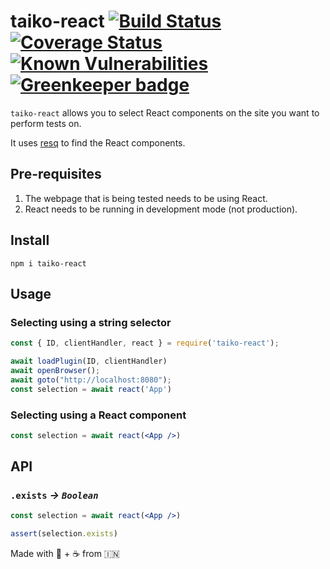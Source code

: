 # taiko-react [![Build Status](https://travis-ci.org/tkshnwesper/taiko-react.svg?branch=master)](https://travis-ci.org/tkshnwesper/taiko-react) [![Coverage Status](https://coveralls.io/repos/github/tkshnwesper/taiko-react/badge.svg?branch=master)](https://coveralls.io/github/tkshnwesper/taiko-react?branch=master) [![Known Vulnerabilities](https://snyk.io/test/github/tkshnwesper/taiko-react/badge.svg?targetFile=package.json)](https://snyk.io/test/github/tkshnwesper/taiko-react?targetFile=package.json) [![Greenkeeper badge](https://badges.greenkeeper.io/tkshnwesper/taiko-react.svg)](https://greenkeeper.io/)

`taiko-react` allows you to select React components on the site you want to perform tests on.

It uses [resq](https://github.com/baruchvlz/resq) to find the React components.

## Pre-requisites

1. The webpage that is being tested needs to be using React.
2. React needs to be running in development mode (not production).

## Install

```Shell
npm i taiko-react
```

## Usage

### Selecting using a **string** selector

```js
const { ID, clientHandler, react } = require('taiko-react');

await loadPlugin(ID, clientHandler)
await openBrowser();
await goto("http://localhost:8080");
const selection = await react('App')
```

### Selecting using a **React component**

```jsx
const selection = await react(<App />)
```

## API

### `.exists` _-> `Boolean`_

```jsx
const selection = await react(<App />)

assert(selection.exists)
```

Made with 💟 + ☕️ from 🇮🇳